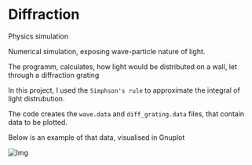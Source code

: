 # Diffraction
Physics simulation

Numerical simulation, exposing wave-particle nature of light.

The programm, calculates, how light would be distributed on a wall, let through a diffraction grating

In this project, I used the `Simphson's rule` to approximate the integral of light distrubution.

The code creates the `wave.data` and `diff_grating.data` files, that contain data to be plotted.

Below is an example of that data, visualised in Gnuplot

![Img](https://user-images.githubusercontent.com/115370220/233425873-a88ddcb1-6f03-4a54-827f-289ecb39d530.png)

